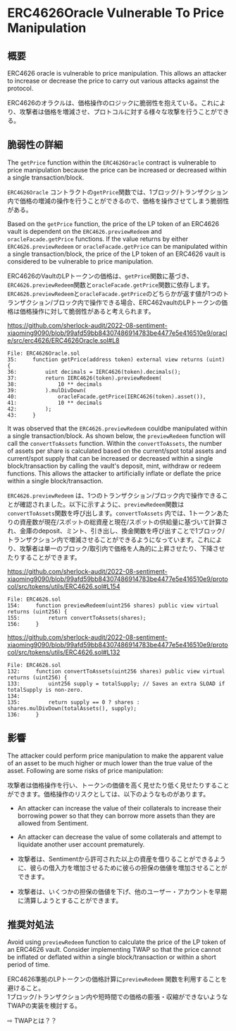# ERC4626Oracle Vulnerable To Price Manipulation

## 概要

ERC4626 oracle is vulnerable to price manipulation. This allows an attacker to increase or decrease the price to carry out various attacks against the protocol.  

ERC4626のオラクルは、価格操作のロジックに脆弱性を抱えている。これにより、攻撃者は価格を増減させ、プロトコルに対する様々な攻撃を行うことができる。

## 脆弱性の詳細

The `getPrice` function within the `ERC4626Oracle` contract is vulnerable to price manipulation because the price can be increased or decreased within a single transaction/block.  

`ERC4626Oracle` コントラクトの`getPrice`関数では、1ブロック/トランザクション内で価格の増減の操作を行うことができるので、価格を操作させてしまう脆弱性がある。

Based on the `getPrice` function, the price of the LP token of an ERC4626 vault is dependent on the `ERC4626.previewRedeem` and `oracleFacade.getPrice` functions. If the value returns by either `ERC4626.previewRedeem` or `oracleFacade.getPrice` can be manipulated within a single transaction/block, the price of the LP token of an ERC4626 vault is considered to be vulnerable to price manipulation.  

ERC4626のVaultのLPトークンの価格は、`getPrice`関数に基づき、`ERC4626.previewRedeem`関数と`oracleFacade.getPrice`関数に依存します。`ERC4626.previewRedeem`と`oracleFacade.getPrice`のどちらかが返す値が1つのトランザクション/ブロック内で操作できる場合、ERC462vaultのLPトークンの価格は価格操作に対して脆弱性があると考えられます。  

https://github.com/sherlock-audit/2022-08-sentiment-xiaoming9090/blob/99afd59bb84307486914783be4477e5e416510e9/oracle/src/erc4626/ERC4626Oracle.sol#L8

```solidity
File: ERC4626Oracle.sol
35:     function getPrice(address token) external view returns (uint) {
36:         uint decimals = IERC4626(token).decimals();
37:         return IERC4626(token).previewRedeem(
38:             10 ** decimals
39:         ).mulDivDown(
40:             oracleFacade.getPrice(IERC4626(token).asset()),
41:             10 ** decimals
42:         );
43:     }
```

It was observed that the `ERC4626.previewRedeem` couldbe manipulated within a single transaction/block. As shown below, the `previewRedeem` function will call the `convertToAssets` function. Within the `convertToAssets`, the number of assets per share is calculated based on the current/spot total assets and current/spot supply that can be increased or decreased within a single block/transaction by calling the vault's deposit, mint, withdraw or redeem functions. This allows the attacker to artificially inflate or deflate the price within a single block/transaction.  

`ERC4626.previewRedeem` は、1つのトランザクション/ブロック内で操作できることが確認されました。以下に示すように、`previewRedeem`関数は`convertToAssets`関数を呼び出します。`convertToAssets` 内では、1トークンあたりの資産数が現在/スポットの総資産と現在/スポットの供給量に基づいて計算され、金庫のdeposit、ミント、引き出し、換金関数を呼び出すことで1ブロック/トランザクション内で増減させることができるようになっています。これにより、攻撃者は単一のブロック/取引内で価格を人為的に上昇させたり、下降させたりすることができます。

https://github.com/sherlock-audit/2022-08-sentiment-xiaoming9090/blob/99afd59bb84307486914783be4477e5e416510e9/protocol/src/tokens/utils/ERC4626.sol#L154

```solidity
File: ERC4626.sol
154:     function previewRedeem(uint256 shares) public view virtual returns (uint256) {
155:         return convertToAssets(shares);
156:     }
```

https://github.com/sherlock-audit/2022-08-sentiment-xiaoming9090/blob/99afd59bb84307486914783be4477e5e416510e9/protocol/src/tokens/utils/ERC4626.sol#L132

```solidity
File: ERC4626.sol
132:     function convertToAssets(uint256 shares) public view virtual returns (uint256) {
133:         uint256 supply = totalSupply; // Saves an extra SLOAD if totalSupply is non-zero.
134: 
135:         return supply == 0 ? shares : shares.mulDivDown(totalAssets(), supply);
136:     }
```

## 影響

The attacker could perform price manipulation to make the apparent value of an asset to be much higher or much lower than the true value of the asset. Following are some risks of price manipulation:  

攻撃者は価格操作を行い、トークンの価値を高く見せたり低く見せたりすることができます。価格操作のリスクとしては、以下のようなものがあります。

- An attacker can increase the value of their collaterals to increase their borrowing power so that they can borrow more assets than they are allowed from Sentiment.
- An attacker can decrease the value of some collaterals and attempt to liquidate another user account prematurely.

- 攻撃者は、Sentimentから許可された以上の資産を借りることができるように、彼らの借入力を増加させるために彼らの担保の価値を増加させることができます。
- 攻撃者は、いくつかの担保の価値を下げ、他のユーザー・アカウントを早期に清算しようとすることができます。

## 推奨対処法　

Avoid using `previewRedeem` function to calculate the price of the LP token of an ERC4626 vault. Consider implementing TWAP so that the price cannot be inflated or deflated within a single block/transaction or within a short period of time.

ERC4626準拠のLPトークンの価格計算に`previewRedeem` 関数を利用することを避けること。  
1ブロック/トランザクション内や短時間での価格の膨張・収縮ができないようなTWAPの実装を検討する。

⇨ TWAPとは？？
